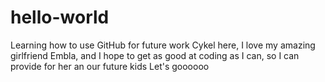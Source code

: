 # hello-world
Learning how to use GitHub for future work
Cykel here, I love my amazing girlfriend Embla, and I hope to get as good at coding as I can, so I can provide for her an our future kids
Let's goooooo

